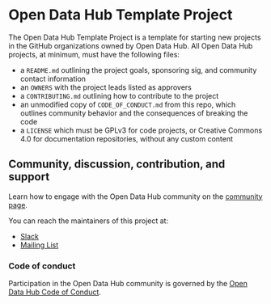 # Open Data Hub Template Project

The Open Data Hub Template Project is a template for starting new projects in the GitHub organizations owned by Open Data Hub. All Open Data Hub projects, at minimum, must have the following files:

- a `README.md` outlining the project goals, sponsoring sig, and community contact information
- an `OWNERS` with the project leads listed as approvers
- a `CONTRIBUTING.md` outlining how to contribute to the project
- an unmodified copy of `CODE_OF_CONDUCT.md` from this repo, which outlines community behavior and the consequences of breaking the code
- a `LICENSE` which must be GPLv3 for code projects, or Creative Commons 4.0 for documentation repositories, without any custom content

## Community, discussion, contribution, and support

Learn how to engage with the Open Data Hub community on the [community page](https://github.com/opendatahub-io/opendatahub-community/).

You can reach the maintainers of this project at:

- [Slack](https://odh-io.slack.com/)
- [Mailing List](maintainers@lists.opendatahub.io)

### Code of conduct

Participation in the Open Data Hub community is governed by the [Open Data Hub Code of Conduct](./CODE_OF_CONDUCT.md).